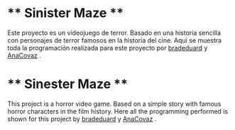 # ** Sinister Maze **

Este proyecto es un videojuego de terror. 
Basado en una historia sencilla con personajes 
de terror famosos en la historia del cine.
Aquí se muestra toda la programación realizada 
para este proyecto por [bradeduard](https://github.com/bradeduard) y [AnaCovaz](https://github.com/AnaCovaz) .

# ** Sinester Maze **

This project is a horror video game.
Based on a simple story with famous horror 
characters in the film history.
Here all the programming performed is shown for 
this project by [bradeduard](https://github.com/bradeduard) y [AnaCovaz](https://github.com/AnaCovaz) .
